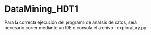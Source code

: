 # DataMining_HDT1

Para la correcta ejecución del programa de análisis de datos, será necesario correr mediante un IDE o consola
el archivo  - exploratory.py



